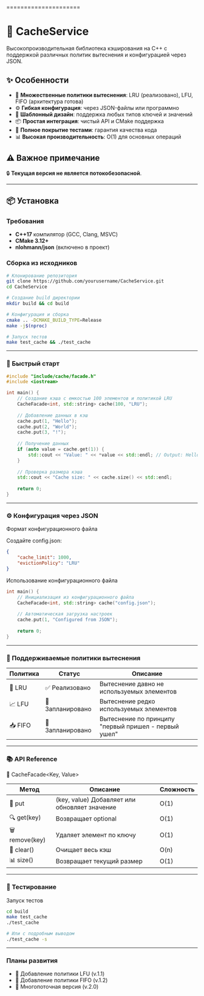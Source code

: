 =====================
# 🚀 CacheService

Высокопроизводительная библиотека кэширования на C++ с поддержкой различных политик вытеснения и конфигурацией через JSON.

## ✨ Особенности

- 🎯 **Множественные политики вытеснения**: LRU (реализовано), LFU, FIFO (архитектура готова)
- ⚙️ **Гибкая конфигурация**: через JSON-файлы или программно
- 🔧 **Шаблонный дизайн**: поддержка любых типов ключей и значений
- 📦 **Простая интеграция**: чистый API и CMake поддержка
- 🧪 **Полное покрытие тестами**: гарантия качества кода
- 📊 **Высокая производительность**: O(1) для основных операций

## ⚠️ Важное примечание

🔒 **Текущая версия не является потокобезопасной**.

-----------------------------------
## 📦 Установка

### Требования
- **C++17** компилятор (GCC, Clang, MSVC)
- **CMake 3.12+**
- **nlohmann/json** (включено в проект)

### Сборка из исходников

```bash
# Клонирование репозитория
git clone https://github.com/yourusername/CacheService.git
cd CacheService

# Создание build директории
mkdir build && cd build

# Конфигурация и сборка
cmake .. -DCMAKE_BUILD_TYPE=Release
make -j$(nproc)

# Запуск тестов
make test_cache && ./test_cache
```
-----------------------------------
### 🚀 Быстрый старт

```cpp
#include "include/cache/facade.h"
#include <iostream>

int main() {
    // Создание кэша с емкостью 100 элементов и политикой LRU
    CacheFacade<int, std::string> cache(100, "LRU");
    
    // Добавление данных в кэш
    cache.put(1, "Hello");
    cache.put(2, "World");
    cache.put(3, "!");
    
    // Получение данных
    if (auto value = cache.get(1)) {
        std::cout << "Value: " << *value << std::endl; // Output: Hello
    }
    
    // Проверка размера кэша
    std::cout << "Cache size: " << cache.size() << std::endl;
    
    return 0;
}
```
-----------------------------------

### ⚙️ Конфигурация через JSON
Формат конфигурационного файла

Создайте config.json:
```json
{
    "cache_limit": 1000,
    "evictionPolicy": "LRU"
}
```

Использование конфигурационного файла
```cpp
int main() {
    // Инициализация из конфигурационного файла
    CacheFacade<int, std::string> cache("config.json");
    
    // Автоматическая загрузка настроек
    cache.put(1, "Configured from JSON");
    
    return 0;
}
```

-----------------------------------

### 🎪 Поддерживаемые политики вытеснения

Политика |      Статус      | Описание
---------|------------------|-----------
🔄 LRU	 | ✅ Реализовано   |	Вытеснение давно не используемых элементов
📈 LFU	 | 🚧 Запланировано |	Вытеснение редко используемых элементов
📥 FIFO	 | 🚧 Запланировано |	Вытеснение по принципу "первый пришел - первый ушел"

-----------------------------------
### 📚 API Reference
🎯 CacheFacade<Key, Value>

Метод	         | Описание                                      | Сложность
---------------|-----------------------------------------------|-----------
📝 put         | (key, value)	Добавляет или обновляет значение |	O(1)
🔍 get(key)    |	Возвращает optional<Value>                   |	O(1) 
🗑️ remove(key) |	Удаляет элемент по ключу                     |	O(1)
🧹 clear()     |	Очищает весь кэш                             |	O(n)
📊 size()      |	Возвращает текущий размер                    |	O(1)

 -----------------------------------
### 🧪 Тестирование
Запуск тестов

```bash
cd build
make test_cache
./test_cache

# Или с подробным выводом
./test_cache -s
```
 -----------------------------------
### Планы развития
  - 🚧 Добавление политики LFU (v.1.1)
  - 🚧 Добавление политики FIFO (v.1.2)
  - 🚧 Многопоточная версия (v.2.0)




